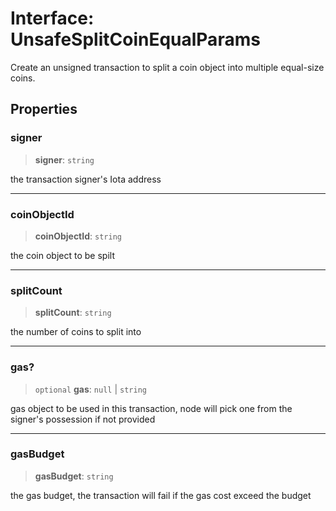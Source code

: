 # Interface: UnsafeSplitCoinEqualParams

Create an unsigned transaction to split a coin object into multiple equal-size coins.

## Properties

### signer

> **signer**: `string`

the transaction signer's Iota address

***

### coinObjectId

> **coinObjectId**: `string`

the coin object to be spilt

***

### splitCount

> **splitCount**: `string`

the number of coins to split into

***

### gas?

> `optional` **gas**: `null` \| `string`

gas object to be used in this transaction, node will pick one from the signer's possession if not
provided

***

### gasBudget

> **gasBudget**: `string`

the gas budget, the transaction will fail if the gas cost exceed the budget

